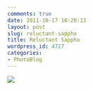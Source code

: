 ```yaml
---
comments: true
date: 2011-10-17 10:20:13
layout: post
slug: reluctant-sappho
title: Reluctant Sappho
wordpress_id: 4727
categories:
- PhotoBlog
---
```


![](http://ryanfitzer.com/main/wp-content/uploads/2011/10/2011-09-19-at-16-12-03.jpg)
